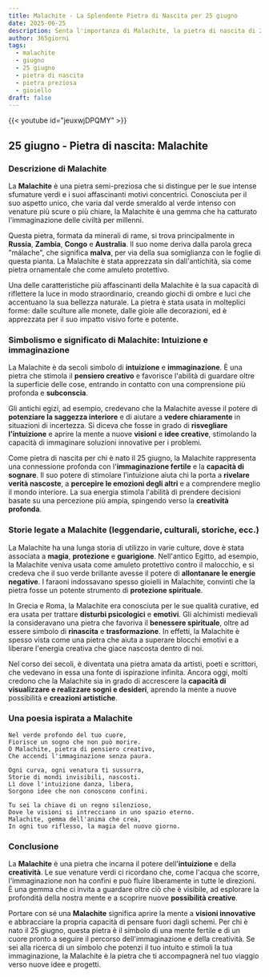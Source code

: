 ```yaml
---
title: Malachite - La Splendente Pietra di Nascita per 25 giugno
date: 2025-06-25
description: Senta l'importanza di Malachite, la pietra di nascita di 25 giugno che simboleggia Intuizione e immaginazione. Lasci che la sua bellezza e il suo significato illuminino la sua giornata.
author: 365giorni
tags:
  - malachite
  - giugno
  - 25 giugno
  - pietra di nascita
  - pietra preziosa
  - gioiello
draft: false
---
```


{{< youtube id="jeuxwjDPQMY" >}}

## 25 giugno - Pietra di nascita: Malachite

### Descrizione di Malachite

La **Malachite** è una pietra semi-preziosa che si distingue per le sue intense sfumature verdi e i suoi affascinanti motivi concentrici. Conosciuta per il suo aspetto unico, che varia dal verde smeraldo al verde intenso con venature più scure o più chiare, la Malachite è una gemma che ha catturato l'immaginazione delle civiltà per millenni.

Questa pietra, formata da minerali di rame, si trova principalmente in **Russia**, **Zambia**, **Congo** e **Australia**. Il suo nome deriva dalla parola greca "málache", che significa **malva**, per via della sua somiglianza con le foglie di questa pianta. La Malachite è stata apprezzata sin dall'antichità, sia come pietra ornamentale che come amuleto protettivo.

Una delle caratteristiche più affascinanti della Malachite è la sua capacità di riflettere la luce in modo straordinario, creando giochi di ombre e luci che accentuano la sua bellezza naturale. La pietra è stata usata in molteplici forme: dalle sculture alle monete, dalle gioie alle decorazioni, ed è apprezzata per il suo impatto visivo forte e potente.

### Simbolismo e significato di Malachite: Intuizione e immaginazione

La Malachite è da secoli simbolo di **intuizione** e **immaginazione**. È una pietra che stimola il **pensiero creativo** e favorisce l'abilità di guardare oltre la superficie delle cose, entrando in contatto con una comprensione più profonda e **subconscia**.

Gli antichi egizi, ad esempio, credevano che la Malachite avesse il potere di **potenziare la saggezza interiore** e di aiutare a **vedere chiaramente** in situazioni di incertezza. Si diceva che fosse in grado di **risvegliare l'intuizione** e aprire la mente a nuove **visioni** e **idee creative**, stimolando la capacità di immaginare soluzioni innovative per i problemi.

Come pietra di nascita per chi è nato il 25 giugno, la Malachite rappresenta una connessione profonda con l'**immaginazione fertile** e la **capacità di sognare**. Il suo potere di stimolare l’intuizione aiuta chi la porta a **rivelare verità nascoste**, a **percepire le emozioni degli altri** e a comprendere meglio il mondo interiore. La sua energia stimola l'abilità di prendere decisioni basate su una percezione più ampia, spingendo verso la **creatività profonda**.

### Storie legate a Malachite (leggendarie, culturali, storiche, ecc.)

La Malachite ha una lunga storia di utilizzo in varie culture, dove è stata associata a **magia**, **protezione** e **guarigione**. Nell'antico Egitto, ad esempio, la Malachite veniva usata come amuleto protettivo contro il malocchio, e si credeva che il suo verde brillante avesse il potere di **allontanare le energie negative**. I faraoni indossavano spesso gioielli in Malachite, convinti che la pietra fosse un potente strumento di **protezione spirituale**.

In Grecia e Roma, la Malachite era conosciuta per le sue qualità curative, ed era usata per trattare **disturbi psicologici** e **emotivi**. Gli alchimisti medievali la consideravano una pietra che favoriva il **benessere spirituale**, oltre ad essere simbolo di **rinascita** e **trasformazione**. In effetti, la Malachite è spesso vista come una pietra che aiuta a superare blocchi emotivi e a liberare l'energia creativa che giace nascosta dentro di noi.

Nel corso dei secoli, è diventata una pietra amata da artisti, poeti e scrittori, che vedevano in essa una fonte di ispirazione infinita. Ancora oggi, molti credono che la Malachite sia in grado di accrescere la **capacità di visualizzare e realizzare sogni e desideri**, aprendo la mente a nuove possibilità e **creazioni artistiche**.

### Una poesia ispirata a Malachite

```
Nel verde profondo del tuo cuore,
Fiorisce un sogno che non può morire.
O Malachite, pietra di pensiero creativo,
Che accendi l'immaginazione senza paura.

Ogni curva, ogni venatura ti sussurra,
Storie di mondi invisibili, nascosti.
Lì dove l'intuizione danza, libera,
Sorgono idee che non conoscono confini.

Tu sei la chiave di un regno silenzioso,
Dove le visioni si intrecciano in uno spazio eterno.
Malachite, gemma dell'anima che crea,
In ogni tuo riflesso, la magia del nuovo giorno.
```

### Conclusione

La **Malachite** è una pietra che incarna il potere dell'**intuizione** e della **creatività**. Le sue venature verdi ci ricordano che, come l'acqua che scorre, l'immaginazione non ha confini e può fluire liberamente in tutte le direzioni. È una gemma che ci invita a guardare oltre ciò che è visibile, ad esplorare la profondità della nostra mente e a scoprire nuove **possibilità creative**.

Portare con sé una **Malachite** significa aprire la mente a **visioni innovative** e abbracciare la propria capacità di pensare fuori dagli schemi. Per chi è nato il 25 giugno, questa pietra è il simbolo di una mente fertile e di un cuore pronto a seguire il percorso dell'immaginazione e della creatività. Se sei alla ricerca di un simbolo che potenzi il tuo intuito e stimoli la tua immaginazione, la Malachite è la pietra che ti accompagnerà nel tuo viaggio verso nuove idee e progetti.
